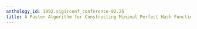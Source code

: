 ```yaml
---
anthology_id: 1992.sigirconf_conference-92.25
title: A Faster Algorithm for Constructing Minimal Perfect Hash Functions
---
```


